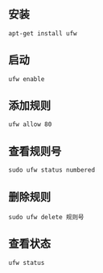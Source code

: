 ## 安装
```
apt-get install ufw
```

## 启动
```
ufw enable
```

## 添加规则
```
ufw allow 80
```


## 查看规则号
```
sudo ufw status numbered
```

## 删除规则
```
sudo ufw delete 规则号
```

## 查看状态
```
ufw status
```
